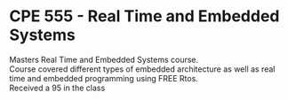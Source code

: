 # CPE 555 - Real Time and Embedded Systems

Masters Real Time and Embedded Systems course.  
Course covered different types of embedded architecture as well as real time and embedded programming using FREE Rtos.  
Received a 95 in the class
